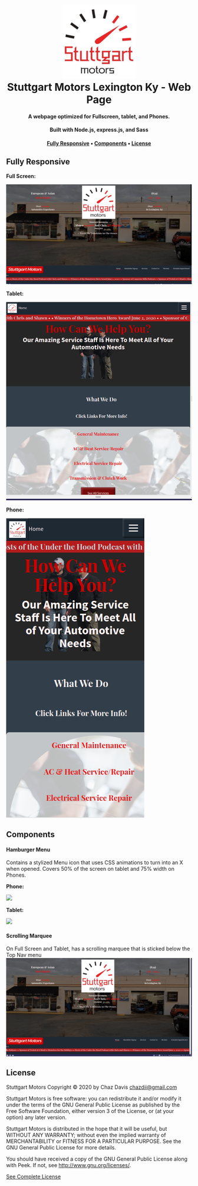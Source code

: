 <h1 align="center">
  <br>
  <a href="./public/img/logo-lg-cropped.png"><img src="./public/img/logo-lg-cropped.png" alt="Stuttgart_logo" width="200"></a>
  <br>
  Stuttgart Motors Lexington Ky - Web Page
  <br>
</h1>



<h4 align="center">A webpage optimized for Fullscreen, tablet, and Phones.<h4>
<h4 align="center">Built with Node.js, express.js, and Sass<h4>
 
<p align="center">
  <a href="#fully-responsive">Fully Responsive</a> •
  <a href="#components">Components</a> •
  <a href="#license">License</a>
</p>
  

## Fully Responsive

**Full Screen:**

![](./Data/Stuttgart_Fullscreen.png)

**Tablet:**

![](./Data/Stuttgart_Tablet.png)

**Phone:**

![](./Data/Stuttgart_Iphone.png)

## Components

#### Hamburger Menu

Contains a stylized Menu icon that uses CSS animations to turn into an X when opened.
Covers 50% of the screen on tablet and 75% width on Phones.

**Phone:** 

![](./Data/Mobile-menu.gif)

**Tablet:**

![](./Data/Tablet_menu.gif)

#### Scrolling Marquee

On Full Screen and Tablet, 
has a scrolling marquee that is sticked below the Top Nav menu
![](./Data/Marquee.gif)

## License

Stuttgart Motors Copyright © 2020 by Chaz Davis <chazdii@gmail.com>

Stuttgart Motors is free software: you can redistribute it and/or modify
it under the terms of the GNU General Public License as published by
the Free Software Foundation, either version 3 of the License, or
(at your option) any later version.

Stuttgart Motors is distributed in the hope that it will be useful,
but WITHOUT ANY WARRANTY; without even the implied warranty of
MERCHANTABILITY or FITNESS FOR A PARTICULAR PURPOSE.  See the
GNU General Public License for more details.

You should have received a copy of the GNU General Public License
along with Peek.  If not, see <http://www.gnu.org/licenses/>.

[See Complete License](./Data/gpl-3.0.txt)
